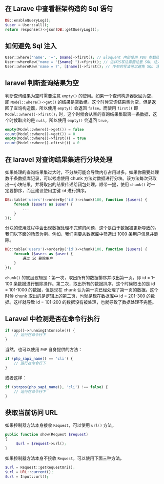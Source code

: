 ## 在 Larave 中查看框架构造的 Sql 语句

```php
DB::enableQueryLog();
$user = User::all();
return response()->json(DB::getQueryLog());
```

## 如何避免 Sql 注入

```php
User::where('name', '=', $name)->first(); // Eloquent 内部使用 PDO 参数绑定
User::whereRaw("name = '{$name}'")->first(); // 这样的写法需要注意 SQL 注入
User::whereRaw('name = ?', [$name])->first(); // 传参的写法可以避免 SQL 注入的风险
```

## laravel 判断查询结果为空

判断查询结果为空时需要注意 `empty()` 的使用。如果一个查询构造器返回为空，即 `Model::where()->get()` 的结果是空数组。这个时候查询结果集为空，但是返回了查询构造器，所以使用 `empty()` 会返回 `false`。而使用 `first()` 即 `Model::where()->first();` 时，这个时候会从空的查询结果集取第一条数据，这个时候取出的是 `null`，所以使用 `empty()` 会返回 `true`。

```php
empty(Model::where()->get()) = false
count(Model::where()->get()) = 0
empty(Model::where()->first()) = true
count(Model::where()->first()) = 0
```

## 在 laravel 对查询结果集进行分块处理

如果处理的查询结果集过大时，不分块可能会导致内存占用过多。如果你需要处理数千条数据库记录，可以考虑使用 chunk 方法对数据进行分块。该方法每次只取出一小块结果，并将取出的结果传递给闭包处理。顺带一提，使用 `chunk()` 时一定要排序，而且建议使用主键 `id` 进行排序。

```php
DB::table('users')->orderBy('id')->chunk(100, function ($users) {
    foreach ($users as $user) {
        ...
    }
});
```

分块的使用过程中会出现数据处理不完整的问题，这个是由于数据被更新导致的。我们以下面的场景为例。例如，我们需要从数据库中筛选出 1000 条用户信息并删除。

```php
DB::table('users')->orderBy('id')->chunk(100, function ($users) {
    foreach ($users as $user) {
        通过 id 删除用户
    }
});
```

`chunk()` 的底层逻辑是：第一次，取出所有的数据排序并取出第一页，即 id = 1-100 条数据进行删除操作。第二次，取出所有的数据排序，这个时候取出的是 id = 101-1000 的数据，但是现在 chunk 认为第一次已经处理了第一页的数据。这个时候 chunk 取出的是逻辑上的第二页，也就是现在数据库中 id = 201-300 的数据。这样就导致 id = 101-200 的数据没有被处理，也就导致了数据处理不完整。

## Laravel 中检测是否在命令行执行

```php
if (app()->runningInConsole()) {
    // 运行在命令行下
}
```

当然，也可以使用 `PHP` 自身提供的方法：

```php
if (php_sapi_name() == 'cli') {
    // 运行在命令行下
}
```

或者这样：

```php
if (strpos(php_sapi_name(), 'cli') !== false) {
    // 运行在命令行下
}
```

## 获取当前访问 URL

如果控制器方法本身接收 `Request`，可以使用 `url()` 方法。

```php
public function show(Request $request) 
{
     $url = $request->url();
}
```

如果控制器方法本身不接收 `Request`，可以使用下面三种方法。

```php
$url = Request::getRequestUri();
$url = URL::current();
$url = Input::url();
```
